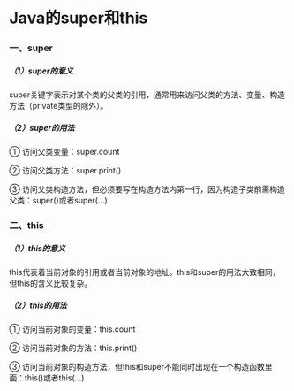 # Java的super和this

### 一、super

##### （1）super的意义

super关键字表示对某个类的父类的引用，通常用来访问父类的方法、变量、构造方法（private类型的除外）。

##### （2）super的用法

① 访问父类变量：super.count

② 访问父类方法：super.print\(\)

③ 访问父类构造方法，但必须要写在构造方法内第一行，因为构造子类前需构造父类：super\(\)或者super\(...\)

### 二、this

##### （1）this的意义

this代表着当前对象的引用或者当前对象的地址。this和super的用法大致相同，但this的含义比较复杂。

##### （2）this的用法

① 访问当前对象的变量：this.count

② 访问当前对象的方法：this.print\(\)

③ 访问当前对象的构造方法，但this和super不能同时出现在一个构造函数里面：this\(\)或者this\(...\)

